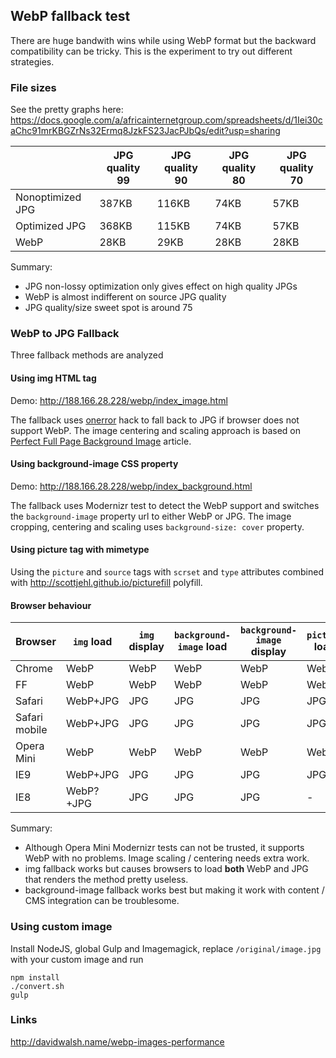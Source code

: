 ## WebP fallback test

There are huge bandwith wins while using WebP format but the backward compatibility can be tricky. This is the experiment to try out different strategies.


### File sizes

See the pretty graphs here: https://docs.google.com/a/africainternetgroup.com/spreadsheets/d/1Iei30caChc91mrKBGZrNs32Ermq8JzkFS23JacPJbQs/edit?usp=sharing

|                 |JPG quality 99 |JPG quality 90 |JPG quality 80 |JPG quality 70 |
|-----------------|---------------|---------------|---------------|---------------|
|Nonoptimized JPG |387KB          |116KB          |74KB           |57KB           |
|Optimized JPG    |368KB          |115KB          |74KB           |57KB           |
|WebP             |28KB           |29KB           |28KB           |28KB           |

Summary:
- JPG non-lossy optimization only gives effect on high quality JPGs    
- WebP is almost indifferent on source JPG quality
- JPG quality/size sweet spot is around 75

### WebP to JPG Fallback


Three fallback methods are analyzed

#### Using img HTML tag

Demo: http://188.166.28.228/webp/index_image.html

The fallback uses [onerror](https://css-tricks.com/webp-with-fallback) hack to fall back to JPG if browser does not support WebP. The image centering and scaling approach is based on [Perfect Full Page Background Image](https://css-tricks.com/perfect-full-page-background-image) article.

#### Using background-image CSS property

Demo: http://188.166.28.228/webp/index_background.html

The fallback uses Modernizr test to detect the WebP support and switches the ```background-image``` property url to either WebP or JPG. The image cropping, centering and scaling uses ```background-size: cover``` property.

#### Using picture tag with mimetype

Using the ```picture``` and ```source``` tags with ```scrset``` and ```type``` attributes combined with http://scottjehl.github.io/picturefill polyfill.

#### Browser behaviour

|Browser|```img``` load|```img``` display|```background-image``` load|```background-image``` display|```picture``` load|```picture``` display|
|-------------|----------|-----|-----|-----|-----|-----|
|Chrome       |WebP      |WebP |WebP |WebP |WebP |WebP |
|FF           |WebP      |WebP |WebP |WebP |WebP |WebP |
|Safari       |WebP+JPG  |JPG  |JPG  |JPG  |JPG  |JPG  |
|Safari mobile|WebP+JPG  |JPG  |JPG  |JPG  |JPG  |JPG  |
|Opera Mini   |WebP      |WebP |WebP |WebP |WebP |WebP |
|IE9          |WebP+JPG  |JPG  |JPG  |JPG  |JPG  |JPG  |
|IE8          |WebP?+JPG |JPG  |JPG  |JPG  |-    |-    |

Summary:
* Although Opera Mini Modernizr tests can not be trusted, it supports WebP with no problems. Image scaling / centering needs extra work.
* img fallback works but causes browsers to load **both** WebP and JPG that renders the method pretty useless.
* background-image fallback works best but making it work with content / CMS integration can be troublesome.

### Using custom image

Install NodeJS, global Gulp and Imagemagick, replace ```/original/image.jpg``` with your custom image and run
  
    npm install
    ./convert.sh
    gulp

### Links

http://davidwalsh.name/webp-images-performance

